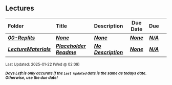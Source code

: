 ## Lectures

| Folder | Title | Description | Due Date | Due |  |
|:------|:------|:------|:-----:|:-----:|-----|
| ***<a href="https://github.com/rugbyprof/5243-Algorithms/tree/master/Lectures/00-Replits">00-Replits</a>*** | ***<a href="https://github.com/rugbyprof/5243-Algorithms/tree/master/Lectures/00-Replits">None</a>*** | ***<a href="https://github.com/rugbyprof/5243-Algorithms/tree/master/Lectures/00-Replits">None</a>*** | ***<a href="https://github.com/rugbyprof/5243-Algorithms/tree/master/Lectures/00-Replits">None</a>*** | ***<a href="https://github.com/rugbyprof/5243-Algorithms/tree/master/Lectures/00-Replits">N/A</a>*** |  |
| ***<a href="https://github.com/rugbyprof/5243-Algorithms/tree/master/Lectures/LectureMaterials">LectureMaterials</a>*** | ***<a href="https://github.com/rugbyprof/5243-Algorithms/tree/master/Lectures/LectureMaterials"> Placeholder Readme </a>*** | ***<a href="https://github.com/rugbyprof/5243-Algorithms/tree/master/Lectures/LectureMaterials"> No Description</a>*** | ***<a href="https://github.com/rugbyprof/5243-Algorithms/tree/master/Lectures/LectureMaterials">None</a>*** | ***<a href="https://github.com/rugbyprof/5243-Algorithms/tree/master/Lectures/LectureMaterials">N/A</a>*** |  |

<sup>Last Updated: 2025-01-22 (Wed @ 02:09)</sup> 

<sup>***Days Left is only accurate if the `Last Updated` date is the same as todays date. Otherwise, use the due date!***</sup> 
